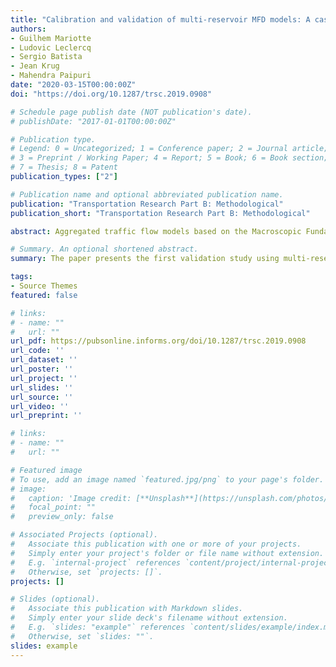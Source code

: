 ```yaml
---
title: "Calibration and validation of multi-reservoir MFD models: A case study in Lyon"
authors: 
- Guilhem Mariotte
- Ludovic Leclercq
- Sergio Batista
- Jean Krug
- Mahendra Paipuri
date: "2020-03-15T00:00:00Z"
doi: "https://doi.org/10.1287/trsc.2019.0908"

# Schedule page publish date (NOT publication's date).
# publishDate: "2017-01-01T00:00:00Z"

# Publication type.
# Legend: 0 = Uncategorized; 1 = Conference paper; 2 = Journal article;
# 3 = Preprint / Working Paper; 4 = Report; 5 = Book; 6 = Book section;
# 7 = Thesis; 8 = Patent
publication_types: ["2"]

# Publication name and optional abbreviated publication name.
publication: "Transportation Research Part B: Methodological"
publication_short: "Transportation Research Part B: Methodological"

abstract: Aggregated traffic flow models based on the Macroscopic Fundamental Diagram (MFD), also known as multireservoir or multi-region MFD models, have been developed for more than a decade for various applications. While being very appealing for simulating traffic dynamics at a city level, the outputs of these models were rarely confronted with real data measurements. Thus, this paper focuses on calibration and validation of an MFD simulation for a city partitioned into multiple reservoirs. The traffic predictions from the MFD simulation (total accumulation and mean speed) are compared with real data from loop and probe sensors. The questions addressed in this study include the city partitioning, the MFD and average trip length estimation, and the path flow distribution among reservoirs. This study is carried on the network of Lyon, France, composed by around 27,000 links that extend over an urban area of 80 km$^2$. Two different clustering cases are defined and compared, with respectively 5 and 10 reservoirs. Our results notably show that the proper estimation of three elements is critical for accurate traffic state prediction$:$ (i) the total “active” network length of each reservoir, (ii) the regional trip lengths in the reservoirs, and (iii) the path flow distribution at the regional network level. While the network equilibrium found in the 5-reservoir clustering can be roughly approximated with Wardrop’s principle, the 10-reservoir case is more complex and requires to design ad-hoc optimization process to derive regional path flow distributions that fit the data. The global equilibrium found in this latter case turns out to be hardly predictable with any traffic equilibrium principle. 

# Summary. An optional shortened abstract.
summary: The paper presents the first validation study using multi-reservoir MFD based simulation on a real network using real OD data.

tags:
- Source Themes
featured: false

# links:
# - name: ""
#   url: ""
url_pdf: https://pubsonline.informs.org/doi/10.1287/trsc.2019.0908
url_code: ''
url_dataset: ''
url_poster: ''
url_project: ''
url_slides: ''
url_source: ''
url_video: ''
url_preprint: ''

# links:
# - name: ""
#   url: ""

# Featured image
# To use, add an image named `featured.jpg/png` to your page's folder. 
# image:
#   caption: 'Image credit: [**Unsplash**](https://unsplash.com/photos/jdD8gXaTZsc)'
#   focal_point: ""
#   preview_only: false

# Associated Projects (optional).
#   Associate this publication with one or more of your projects.
#   Simply enter your project's folder or file name without extension.
#   E.g. `internal-project` references `content/project/internal-project/index.md`.
#   Otherwise, set `projects: []`.
projects: []

# Slides (optional).
#   Associate this publication with Markdown slides.
#   Simply enter your slide deck's filename without extension.
#   E.g. `slides: "example"` references `content/slides/example/index.md`.
#   Otherwise, set `slides: ""`.
slides: example
---
```

